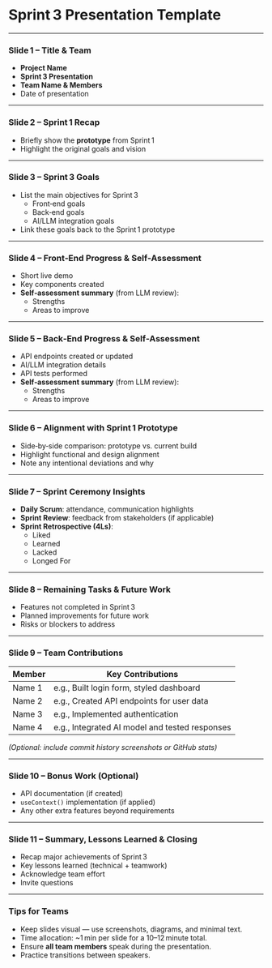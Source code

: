 # Sprint 3 Presentation Template

---

### **Slide 1 – Title & Team**
- **Project Name**
- **Sprint 3 Presentation**
- **Team Name & Members**
- Date of presentation

---

### **Slide 2 – Sprint 1 Recap**
- Briefly show the **prototype** from Sprint 1  
- Highlight the original goals and vision

---

### **Slide 3 – Sprint 3 Goals**
- List the main objectives for Sprint 3  
  - Front‑end goals  
  - Back‑end goals  
  - AI/LLM integration goals  
- Link these goals back to the Sprint 1 prototype

---

### **Slide 4 – Front‑End Progress & Self‑Assessment**
- Short live demo
- Key components created  
- **Self‑assessment summary** (from LLM review):  
  - Strengths  
  - Areas to improve  

---

### **Slide 5 – Back‑End Progress & Self‑Assessment**
- API endpoints created or updated  
- AI/LLM integration details  
- API tests performed  
- **Self‑assessment summary** (from LLM review):  
  - Strengths  
  - Areas to improve  

---

### **Slide 6 – Alignment with Sprint 1 Prototype**
- Side‑by‑side comparison: prototype vs. current build  
- Highlight functional and design alignment  
- Note any intentional deviations and why  

---

### **Slide 7 – Sprint Ceremony Insights**
- **Daily Scrum**: attendance, communication highlights  
- **Sprint Review**: feedback from stakeholders (if applicable)  
- **Sprint Retrospective (4Ls)**:  
  - Liked  
  - Learned  
  - Lacked  
  - Longed For    

---

### **Slide 8 – Remaining Tasks & Future Work**
- Features not completed in Sprint 3  
- Planned improvements for future work  
- Risks or blockers to address  

---

### **Slide 9 – Team Contributions**
| Member | Key Contributions |
|--------|-------------------|
| Name 1 | e.g., Built login form, styled dashboard |
| Name 2 | e.g., Created API endpoints for user data |
| Name 3 | e.g., Implemented authentication |
| Name 4 | e.g., Integrated AI model and tested responses |

*(Optional: include commit history screenshots or GitHub stats)*

---

### **Slide 10 – Bonus Work (Optional)**
- API documentation (if created)  
- `useContext()` implementation (if applied)  
- Any other extra features beyond requirements  

---
 
### **Slide 11 – Summary, Lessons Learned & Closing**
- Recap major achievements of Sprint 3  
- Key lessons learned (technical + teamwork)  
- Acknowledge team effort  
- Invite questions  

---

### **Tips for Teams**
- Keep slides visual — use screenshots, diagrams, and minimal text.  
- Time allocation: ~1 min per slide for a 10–12 minute total.  
- Ensure **all team members** speak during the presentation.  
- Practice transitions between speakers.  
